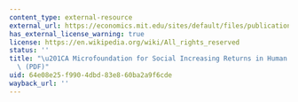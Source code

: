 ```yaml
---
content_type: external-resource
external_url: https://economics.mit.edu/sites/default/files/publications/microfoundation-for-social-increasing-returns.pdf
has_external_license_warning: true
license: https://en.wikipedia.org/wiki/All_rights_reserved
status: ''
title: "\u201CA Microfoundation for Social Increasing Returns in Human Capital Accumulation.\u201D\
  \ (PDF)"
uid: 64e08e25-f990-4dbd-83e8-60ba2a9f6cde
wayback_url: ''
---
```

